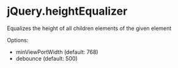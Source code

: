 jQuery.heightEqualizer
======================
Equalizes the height of all children elements of the given element

Options:
 - minViewPortWidth (default: 768)
 - debounce (default: 500)